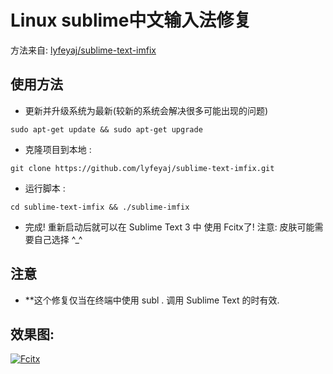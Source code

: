 # Linux sublime中文输入法修复

方法来自: [lyfeyaj/sublime-text-imfix](https://github.com/lyfeyaj/sublime-text-imfix)

## 使用方法

- 更新并升级系统为最新(较新的系统会解决很多可能出现的问题)

```
sudo apt-get update && sudo apt-get upgrade
```

- 克隆项目到本地 :

```
git clone https://github.com/lyfeyaj/sublime-text-imfix.git
```

- 运行脚本 :

```
cd sublime-text-imfix && ./sublime-imfix
```

- 完成! 重新启动后就可以在 Sublime Text 3 中 使用 Fcitx了! 注意: 皮肤可能需要自己选择 ^_^

## **注意**

- **这个修复仅当在终端中使用 subl . 调用 Sublime Text 的时有效.

## 效果图:

[![Fcitx](https://github.com/lyfeyaj/sublime-text-imfix/raw/master/image/fcitx.png)](https://github.com/lyfeyaj/sublime-text-imfix/blob/master/image/fcitx.png)

